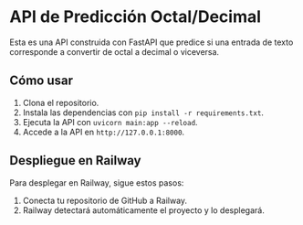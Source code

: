 # API de Predicción Octal/Decimal

Esta es una API construida con FastAPI que predice si una entrada de texto corresponde a convertir de octal a decimal o viceversa.

## Cómo usar

1. Clona el repositorio.
2. Instala las dependencias con `pip install -r requirements.txt`.
3. Ejecuta la API con `uvicorn main:app --reload`.
4. Accede a la API en `http://127.0.0.1:8000`.

## Despliegue en Railway

Para desplegar en Railway, sigue estos pasos:
1. Conecta tu repositorio de GitHub a Railway.
2. Railway detectará automáticamente el proyecto y lo desplegará.